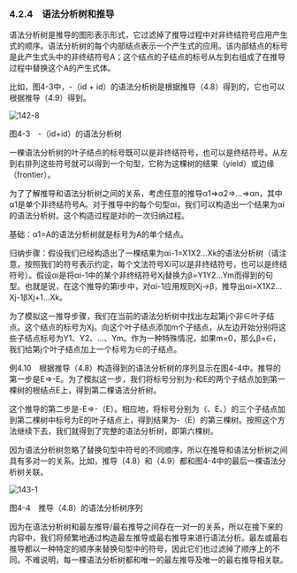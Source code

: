 ### 4.2.4　语法分析树和推导

语法分析树是推导的图形表示形式，它过滤掉了推导过程中对非终结符号应用产生式的顺序。语法分析树的每个内部结点表示一个产生式的应用。该内部结点的标号是此产生式头中的非终结符号A；这个结点的子结点的标号从左到右组成了在推导过程中替换这个A的产生式体。

比如，图4-3中，-（id + id）的语法分析树是根据推导（4.8）得到的，它也可以根据推导（4.9）得到。

![142-8](../Images/image04156.jpeg)

图4-3　-（id+id）的语法分析树

一棵语法分析树的叶子结点的标号既可以是非终结符号，也可以是终结符号。从左到右排列这些符号就可以得到一个句型，它称为这棵树的结果（yield）或边缘（frontier）。

为了了解推导和语法分析树之间的关系，考虑任意的推导α1⇒α2⇒…⇒αn，其中α1是单个非终结符号A。对于推导中的每个句型αi，我们可以构造出一个结果为αi的语法分析树。这个构造过程是对i的一次归纳过程。

基础：α1=A的语法分析树就是标号为A的单个结点。

归纳步骤：假设我们已经构造出了一棵结果为αi-1=X1X2…Xk的语法分析树（请注意，按照我们的符号表示约定，每个文法符号Xi可以是非终结符号，也可以是终结符号）。假设αi是将αi-1中的某个非终结符号Xj替换为β=Y1Y2…Ym而得到的句型。也就是说，在这个推导的第i步中，对αi-1应用规则Xj→β，推导出αi=X1X2…Xj-1βXj+1…Xk。

为了模拟这一推导步骤，我们在当前的语法分析树中找出左起第j个非∈叶子结点。这个结点的标号为Xj。向这个叶子结点添加m个子结点，从左边开始分别将这些子结点标号为Y1、Y2、…、Ym。作为一种特殊情况，如果m=0，那么β=∈，我们给第j个叶子结点加上一个标号为∈的子结点。

例4.10　根据推导（4.8）构造得到的语法分析树的序列显示在图4-4中。推导的第一步是E⇒-E。为了模拟这一步，我们将标号分别为-和E的两个子结点加到第一棵树的根结点E上，得到第二棵语法分析树。

这个推导的第二步是-E⇒-（E）。相应地，将标号分别为（、E、）的三个子结点加到第二棵树中标号为E的叶子结点上，得到结果为-（E）的第三棵树。按照这个方法继续下去，我们就得到了完整的语法分析树，即第六棵树。

因为语法分析树忽略了替换句型中符号的不同顺序，所以在推导和语法分析树之间具有多对一的关系。比如，推导（4.8）和（4.9）都和图4-4中的最后一棵语法分析树关联。

![143-1](../Images/image04157.jpeg)

图4-4　推导（4.8）的语法分析树序列

因为在语法分析树和最左推导/最右推导之间存在一对一的关系，所以在接下来的内容中，我们将频繁地通过构造最左推导或最右推导来进行语法分析。最左或最右推导都以一种特定的顺序来替换句型中的符号，因此它们也过滤掉了顺序上的不同。不难说明，每一棵语法分析树都和唯一的最左推导及唯一的最右推导相关联。